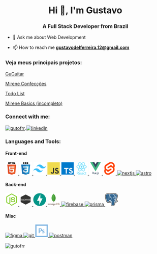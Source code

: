 <h1 align="center">Hi 👋, I'm Gustavo</h1>
<h3 align="center">A Full Stack Developer from Brazil</h3>

<!-- - 🔭 I’m currently working in my <a href="https://bigorna.vercel.app/" target="_blank"><b>Portfolio</b></a>! -->

<!-- - 🌱 I’m currently learning Astro... -->

- 💬 Ask me about Web Development

- 📫 How to reach me **gustavodelferreira.12@gmail.com**

<h3 align="left">Veja meus principais projetos:</h3>
<p align="left">
  <a href="https://guguitar.vercel.app/" target="_blank">
    GuGuitar
  </a>
</p>
<p align="left">
  <a href="https://mireneconfeccoes.vercel.app/" target="_blank">
    Mirene Confecções
  </a>
</p>
<p align="left">
  <a href="https://vue-firebase-todo-a7b2d.web.app/" target="_blank">
    Todo List
  </a>
</p>
<p align="left">
  <a href="https://mirenebasics.vercel.app/" target="_blank">
    Mirene Basics (incompleto)
  </a>
</p>

<h3 align="left">Connect with me:</h3>
<p align="left">
  <a href="https://twitter.com/gutofrr" target="_blank">
  <img align="center" src="https://raw.githubusercontent.com/rahuldkjain/github-profile-readme-generator/master/src/images/icons/Social/twitter.svg" alt="gutofrr" height="30" width="40" />
  </a>
  <a href="https://www.linkedin.com/in/gustavo-ferreira-231938224/" target="_blank">
    <img align="center" src="https://img.freepik.com/icones-gratis/linkedin_318-157468.jpg" alt="linkedIn" height="40" width="40" />
  </a>
</p>

<h3 align="left">Languages and Tools:</h3>
<p align="left">
  <h4 align="left">Front-end</h4>
  <a href="https://www.w3.org/html/" target="_blank" rel="noreferrer"> 
    <img src="https://raw.githubusercontent.com/devicons/devicon/master/icons/html5/html5-original-wordmark.svg" alt="html5" width="40" height="40"/>
  </a>
  <a href="https://www.w3schools.com/css/" target="_blank" rel="noreferrer"> 
    <img src="https://raw.githubusercontent.com/devicons/devicon/master/icons/css3/css3-original-wordmark.svg" alt="css3" width="40" height="40"/>
  </a> 
  <a href="https://tailwindcss.com/" target="_blank" rel="noreferrer">
    <img src="https://raw.githubusercontent.com/devicons/devicon/1119b9f84c0290e0f0b38982099a2bd027a48bf1/icons/tailwindcss/tailwindcss-plain.svg" alt=tailwindcss width="40" height="40" />
  </a>
  <a href="https://developer.mozilla.org/en-US/docs/Web/JavaScript" target="_blank" rel="noreferrer"> 
    <img src="https://raw.githubusercontent.com/devicons/devicon/master/icons/javascript/javascript-original.svg" alt="javascript" width="40" height="40"/>
  </a>
  <a href="https://www.typescriptlang.org/" target="_blank" rel="noreferrer"> 
    <img src="https://raw.githubusercontent.com/devicons/devicon/master/icons/typescript/typescript-original.svg" alt="typescript" width="40" height="40"/>
  </a>
  <a href="https://reactjs.org/" target="_blank" rel="noreferrer"> 
    <img src="https://raw.githubusercontent.com/devicons/devicon/master/icons/react/react-original-wordmark.svg" alt="react" width="40" height="40"/>
  </a>
  <a href="https://vuejs.org/" target="_blank" rel="noreferrer"> 
    <img src="https://raw.githubusercontent.com/devicons/devicon/master/icons/vuejs/vuejs-original-wordmark.svg" alt="vuejs" width="40" height="40"/>
  </a>
  <a href="https://svelte.dev/" target="_blank" rel="noreferrer">
    <img src="https://raw.githubusercontent.com/devicons/devicon/1119b9f84c0290e0f0b38982099a2bd027a48bf1/icons/svelte/svelte-original.svg" alt="svelte" width="40" height="40"/>
  </a>
  <a href="https://nextjs.org/" target="_blank" rel="noreferrer"> 
    <img src="https://cdn.aglty.io/bwql7jyk/Attachments/NewItems/image_20211214122557_0.png" alt="nextjs" width="40" height="40"/>
  </a>
  <a href="https://astro.build/" target="_blank" rel="noreferrer"> 
    <img src="https://astro.js.org/astro.png" alt="astro" width="40" height="40"/>
  </a>
  <br>
  
  <h4 align="left">Back-end</h4>
  <a href="https://nodejs.org" target="_blank" rel="noreferrer"> 
    <img src="https://raw.githubusercontent.com/devicons/devicon/1119b9f84c0290e0f0b38982099a2bd027a48bf1/icons/nodejs/nodejs-original.svg" alt="nodejs" width="40" height="40"/>
  </a>
  <a href="https://expressjs.com" target="_blank" rel="noreferrer"> 
    <img src="express-logo.png" alt="express" width="40" height="40"/>
  </a>
  <a href="https://fastapi.tiangolo.com/" rel="noreferrer">
    <img src="https://raw.githubusercontent.com/devicons/devicon/1119b9f84c0290e0f0b38982099a2bd027a48bf1/icons/fastapi/fastapi-original.svg" alt="fastapi" width="40" height="40"/>
  </a>
    <a href="https://www.mongodb.com/" target="_blank" rel="noreferrer"> 
    <img src="https://raw.githubusercontent.com/devicons/devicon/master/icons/mongodb/mongodb-original-wordmark.svg" alt="mongodb" width="40" height="40"/>
  </a>
  <a href="https://firebase.google.com/" target="_blank" rel="noreferrer"> 
    <img src="https://www.vectorlogo.zone/logos/firebase/firebase-icon.svg" alt="firebase" width="40" height="40"/>
  </a>
  <a href="https://www.prisma.io/" target="_blank" rel="noreferrer"> 
    <img src="https://d2eip9sf3oo6c2.cloudfront.net/tags/images/000/001/287/square_480/prismaHD.png" alt="prisma" width="40" height="40"/>
  </a>
  <a href="https://www.postgresql.org/" target="_blank" rel="noreferrer"> 
    <img src="https://raw.githubusercontent.com/github/explore/80688e429a7d4ef2fca1e82350fe8e3517d3494d/topics/postgresql/postgresql.png" alt="postgresql" width="40" height="40"/>
  </a>
  <br>
  
<!--   <h4 align="left">Software Development</h4>
  <a href="https://www.cprogramming.com/" target="_blank" rel="noreferrer"> 
    <img src="https://raw.githubusercontent.com/devicons/devicon/master/icons/c/c-original.svg"    alt="c" width="40" height="40"/>
  </a>
  <a href="https://www.python.org/" rel="noreferrer">
    <img src="https://raw.githubusercontent.com/devicons/devicon/master/icons/python/python-original-wordmark.svg" alt="python" width="40" height="40"/>
  </a>
  <br> -->

  <h4 align="left">Misc</h4>
  <a href="https://www.figma.com/" target="_blank" rel="noreferrer"> 
    <img src="https://www.vectorlogo.zone/logos/figma/figma-icon.svg" alt="figma" width="40" height="40"/>
  </a> 
  <a href="https://git-scm.com/" target="_blank" rel="noreferrer"> 
    <img src="https://www.vectorlogo.zone/logos/git-scm/git-scm-icon.svg" alt="git" width="40" height="40"/>
  </a>
  <a href="https://www.photoshop.com/en" target="_blank" rel="noreferrer"> 
    <img src="https://raw.githubusercontent.com/devicons/devicon/master/icons/photoshop/photoshop-line.svg" alt="photoshop" width="40" height="40"/>
  </a>
  <a href="https://postman.com" target="_blank" rel="noreferrer"> 
    <img src="https://www.vectorlogo.zone/logos/getpostman/getpostman-icon.svg" alt="postman" width="40" height="40"/>
  </a>
</p>

<p>
  <img align="center" src="https://github-readme-stats.vercel.app/api/top-langs?username=gutofrr&show_icons=true&title_color=61dafb&text_color=ffffff&bg_color=222d3d&hide_border=true&locale=en&layout=compact" alt="gutofrr" />
</p>
